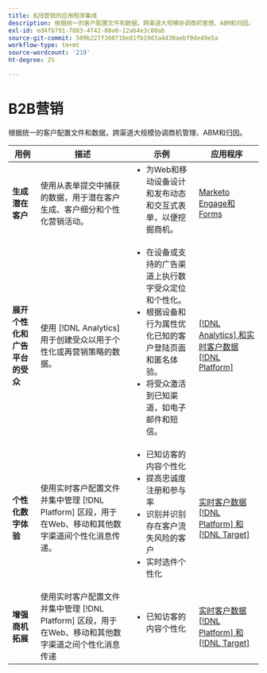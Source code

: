 ```yaml
---
title: B2B营销的应用程序集成
description: 根据统一的客户配置文件和数据，跨渠道大规模协调商机管理、ABM和归因。
exl-id: ed4fb791-7883-4f42-80a0-12ab4e3c80ab
source-git-commit: 509b227f360718e81fb19d3a4d30aebf9de49e5a
workflow-type: tm+mt
source-wordcount: '219'
ht-degree: 2%

---
```


# B2B营销

根据统一的客户配置文件和数据，跨渠道大规模协调商机管理、ABM和归因。


<table>

<thead>
    <tr>
      <th>用例</th>
      <th>描述</th>
      <th>示例</th>
      <th>应用程序</th>
    </tr>
  </thead>

<tbody>
<tr>
  <td><strong>生成潜在客户</strong><br/></td>
  <td>使用从表单提交中捕获的数据，用于潜在客户生成、客户细分和个性化营销活动。
  </td>
  <td>
    <ul style="margin-top: 0;">
      <li>为Web和移动设备设计和发布动态和交互式表单，以便挖掘商机。</li>
    </ul>
  </td>
  <td><a href= "../integrations-between-applications/marketo/marketo-experience-manager.md"> Marketo Engage和Forms</a></td>
</tr>


<tr>
  <td rowspan="1"><strong>展开个性化和广告平台的受众</strong><br/></td> 
  <td>使用 [!DNL Analytics] 用于创建受众以用于个性化或再营销策略的数据。</td>
  <td>
    <ul style="margin-top: 0;">
      <li>在设备或支持的广告渠道上执行数字受众定位和个性化。</li>
      <li>根据设备和行为属性优化已知的客户登陆页面和匿名体验。</li>
      <li>将受众激活到已知渠道，如电子邮件和短信。</li>
    </ul>    
  </td>
  <td><a href="../integrations-between-applications/analytics/analytics-rtcdp.md">[!DNL Analytics] 和实时客户数据 [!DNL Platform]</a></td>
</tr>

<tr>
  <td><strong>个性化数字体验</strong><br/></td>
  <td> 使用实时客户配置文件并集中管理 [!DNL Platform] 区段，用于在Web、移动和其他数字渠道间个性化消息传递。
  </td>
  <td>
    <ul style="margin-top: 0;">
      <li>已知访客的内容个性化</li>
      <li>提高忠诚度注册和参与率</li>
      <li>识别并识别存在客户流失风险的客户</li>
      <li>实时选件个性化</li>
    </ul>
  </td>
  <td><a href="../integrations-between-applications/rtcdp/rtcdp-target.md">实时客户数据 [!DNL Platform] 和 [!DNL Target]</a></td>
</tr>

<tr>
  <td><strong>增强商机拓展</strong><br/></td>
  <td>
    使用实时客户配置文件并集中管理 [!DNL Platform] 区段，用于在Web、移动和其他数字渠道之间个性化消息传递
  </td>
  <td>
    <ul style="margin-top: 0;">
      <li>已知访客的内容个性化</li>
    </ul>
  </td>
  <td><a href="../integrations-between-applications/rtcdp/rtcdp-target.md">实时客户数据 [!DNL Platform] 和 [!DNL Target]</a></td>
</tr>
</tbody>
</table>

